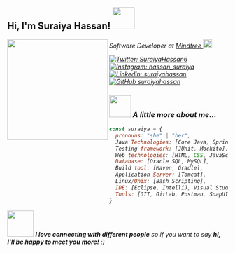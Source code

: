 <h2> Hi, I'm Suraiya Hassan! <img src="https://media.giphy.com/media/mGcNjsfWAjY5AEZNw6/giphy.gif" width="50"></h2>
<img align='left' src="https://emojigraph.org/media/emojidex/woman-technologist_1f469-200d-1f4bb.png" width="230">
<p><em>Software Developer at <a href="http://www.mindtree.com">Mindtree </a><img src="https://images.emojiterra.com/google/android-10/512px/1f469-1f4bb.png" width="20">

[![Twitter: SuraiyaHassan6](https://img.shields.io/badge/Twitter-1DA1F2?style=for-the-badge&logo=twitter&logoColor=white)](https://twitter.com/SuraiyaHassan6)
[![Instagram: hassan_suraiya](https://img.shields.io/badge/Instagram-E4405F?style=for-the-badge&logo=instagram&logoColor=white)](https://www.instagram.com/hassan_suraiya/)
[![Linkedin: suraiyahassan](https://img.shields.io/badge/Linkedin-0077B5?style=for-the-badge&logo=linkedin&logoColor=white&link=https://www.linkedin.com/in/suraiyahassan/)](https://www.linkedin.com/in/suraiyahassan/)
[![GitHub suraiyahassan](https://img.shields.io/badge/GitHub-100000?style=for-the-badge&logo=github&logoColor=white)](https://github.com/suraiyahassan)


### <img src="https://media.giphy.com/media/VgCDAzcKvsR6OM0uWg/giphy.gif" width="50"> A little more about me...  

```javascript
const suraiya = {
  pronouns: "she" | "her",
  Java Technologies: [Core Java, Spring Boot, Java Persistence API],
  Testing framework: [JUnit, Mockito],
  Web technologies: [HTML, CSS, JavaScript],
  Database: [Oracle SQL, MySQL],
  Build tool: [Maven, Gradle],
  Application Server: [Tomcat],
  Linux/Unix: [Bash Scripting],
  IDE: [Eclipse, IntelliJ, Visual Studio Code],
  Tools: [GIT, GitLab, Postman, SoapUI, Jira, SonarQube, Jenkins]
}
```

<img src="https://media.giphy.com/media/LnQjpWaON8nhr21vNW/giphy.gif" width="60"> <em><b>I love connecting with different people</b> so if you want to say <b>hi, I'll be happy to meet you more!</b> :)</em>
